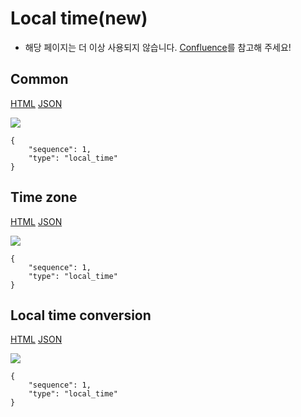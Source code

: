 # Local time(new)
- 해당 페이지는 더 이상 사용되지 않습니다. [Confluence](https://ascentkorea.atlassian.net/wiki/spaces/CJHZ/pages/397606925/Features)를 참고해 주세요!
## Common

[HTML](https://ascentkorea-docs.github.io/mobile/features/local\_time/common.html) [JSON](https://ascentkorea-docs.github.io/mobile/features/local\_time/common.json)

![](../../../.gitbook/assets/common.png)

```
{
    "sequence": 1,
    "type": "local_time"
}
```


## Time zone

[HTML](https://ascentkorea-docs.github.io/mobile/features/local\_time/time\_zone.html) [JSON](https://ascentkorea-docs.github.io/mobile/features/local\_time/time\_zone.json)

![](../../../.gitbook/assets/local\_time\_time\_zone.png)

```
{
    "sequence": 1,
    "type": "local_time"
}
```


## Local time conversion

[HTML](https://ascentkorea-docs.github.io/mobile/features/local\_time/local\_time\_conversion.html) [JSON](https://ascentkorea-docs.github.io/mobile/features/local\_time/local\_time\_conversion.json)

![](../../../.gitbook/assets/local\_time_local\_time\_conversion.png)

```
{
    "sequence": 1,
    "type": "local_time"
}
```

